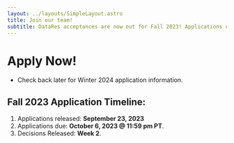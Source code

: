 ```yaml
---
layout: ../layouts/SimpleLayout.astro
title: Join our team!
subtitle: DataRes acceptances are now out for Fall 2023! Applications open again Winter 2024.
---
```



# Apply Now!

* Check back later for Winter 2024 application information.

## Fall 2023 Application Timeline:

1. Applications released: **September 23, 2023**
2. Applications due: **October 6, 2023 @ 11:59 pm PT**.
3. Decisions Released: **Week 2**.
